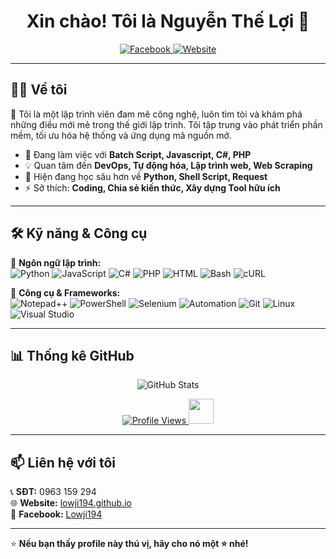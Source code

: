 <h1 align="center">Xin chào! Tôi là Nguyễn Thế Lợi 👋</h1>

<p align="center">
  <a href="https://www.facebook.com/Lowji194/" target="_blank">
    <img src="https://img.shields.io/badge/Facebook-%231877F2.svg?style=for-the-badge&logo=facebook&logoColor=white" alt="Facebook">
  </a>
  <a href="https://lowji194.github.io/" target="_blank">
    <img src="https://img.shields.io/badge/Website-%23000000.svg?style=for-the-badge&logo=web&logoColor=white" alt="Website">
  </a>
</p>

---

## 👨‍💻 Về tôi  
🚀 Tôi là một lập trình viên đam mê công nghệ, luôn tìm tòi và khám phá những điều mới mẻ trong thế giới lập trình. Tôi tập trung vào phát triển phần mềm, tối ưu hóa hệ thống và ứng dụng mã nguồn mở.

- 🔭 Đang làm việc với **Batch Script, Javascript, C#, PHP**
- 💡 Quan tâm đến **DevOps, Tự động hóa, Lập trình web, Web Scraping**
- 🌱 Hiện đang học sâu hơn về **Python, Shell Script, Request**
- ⚡ Sở thích: **Coding, Chia sẻ kiến thức, Xây dựng Tool hữu ích**

---

## 🛠 Kỹ năng & Công cụ  

🔹 **Ngôn ngữ lập trình:**  
![Python](https://img.shields.io/badge/Python-%233776AB.svg?style=flat&logo=python&logoColor=white) 
![JavaScript](https://img.shields.io/badge/JavaScript-%23F7DF1E.svg?style=flat&logo=javascript&logoColor=black)
![C#](https://img.shields.io/badge/C%23-%23239120.svg?style=flat&logo=csharp&logoColor=white)
![PHP](https://img.shields.io/badge/PHP-%23777BB4.svg?style=flat&logo=php&logoColor=white)
![HTML](https://img.shields.io/badge/HTML-%23E34F26.svg?style=flat&logo=html5&logoColor=white)
![Bash](https://img.shields.io/badge/Bash-%234EAA25.svg?style=flat&logo=gnu-bash&logoColor=white)
![cURL](https://img.shields.io/badge/cURL-%23007EC6.svg?style=flat&logo=curl&logoColor=white)

🔹 **Công cụ & Frameworks:**  
![Notepad++](https://img.shields.io/badge/Notepad++-%2388CC02.svg?style=flat&logo=notepad%2B%2B&logoColor=white)
![PowerShell](https://img.shields.io/badge/PowerShell-%23239120.svg?style=flat&logo=powershell&logoColor=white)
![Selenium](https://img.shields.io/badge/Selenium-%2343B02A.svg?style=flat&logo=selenium&logoColor=white)
![Automation](https://img.shields.io/badge/Automation-%23FF6F00.svg?style=flat&logo=robot-framework&logoColor=white)
![Git](https://img.shields.io/badge/Git-%23F05032.svg?style=flat&logo=git&logoColor=white)
![Linux](https://img.shields.io/badge/Linux-%23FCC624.svg?style=flat&logo=linux&logoColor=black)
![Visual Studio](https://img.shields.io/badge/Visual_Studio-%235C2D91.svg?style=flat&logo=visual-studio&logoColor=white)

---

## 📊 Thống kê GitHub  
<p align="center">
  <img src="https://github-readme-stats.vercel.app/api?username=lowji194&show_icons=true&theme=radical" alt="GitHub Stats">
</p>

<p align="center">
  <a href="https://github.com/lowji194">
    <img src="https://komarev.com/ghpvc/?username=lowji194&color=yellow&style=for-the-badge" alt="Profile Views">
    <img src="https://media.giphy.com/media/hvRJCLFzcasrR4ia7z/giphy.gif" width="40px">
  </a>
</p>


---

## 📫 Liên hệ với tôi  
📞 **SĐT:** 0963 159 294  
🌐 **Website:** [lowji194.github.io](https://lowji194.github.io/)  
📌 **Facebook:** [Lowji194](https://www.facebook.com/Lowji194/)  

---

⭐ **Nếu bạn thấy profile này thú vị, hãy cho nó một ⭐ nhé!**  
